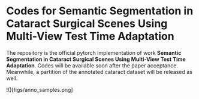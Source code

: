 # 

# Codes for Semantic Segmentation in Cataract Surgical Scenes Using Multi-View Test Time Adaptation

The repository is the official pytorch implementation of work **Semantic Segmentation in Cataract Surgical Scenes Using Multi-View Test Time Adaptation**. Codes will be available soon after the paper acceptance. Meanwhile, a partition of the annotated cataract dataset will be released as well.

!()[figs/anno_samples.png]





